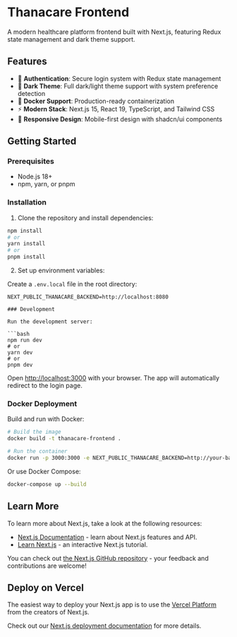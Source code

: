 # Thanacare Frontend

A modern healthcare platform frontend built with Next.js, featuring Redux state management and dark theme support.

## Features

- 🔐 **Authentication**: Secure login system with Redux state management
- 🎨 **Dark Theme**: Full dark/light theme support with system preference detection
- 🐳 **Docker Support**: Production-ready containerization
- ⚡ **Modern Stack**: Next.js 15, React 19, TypeScript, and Tailwind CSS
- 📱 **Responsive Design**: Mobile-first design with shadcn/ui components

## Getting Started

### Prerequisites

- Node.js 18+
- npm, yarn, or pnpm

### Installation

1. Clone the repository and install dependencies:

```bash
npm install
# or
yarn install
# or
pnpm install
```

2. Set up environment variables:

Create a `.env.local` file in the root directory:

````env
NEXT_PUBLIC_THANACARE_BACKEND=http://localhost:8080

### Development

Run the development server:

```bash
npm run dev
# or
yarn dev
# or
pnpm dev
````

Open [http://localhost:3000](http://localhost:3000) with your browser. The app will automatically redirect to the login page.

### Docker Deployment

Build and run with Docker:

```bash
# Build the image
docker build -t thanacare-frontend .

# Run the container
docker run -p 3000:3000 -e NEXT_PUBLIC_THANACARE_BACKEND=http://your-backend-url thanacare-frontend
```

Or use Docker Compose:

```bash
docker-compose up --build
```

## Learn More

To learn more about Next.js, take a look at the following resources:

- [Next.js Documentation](https://nextjs.org/docs) - learn about Next.js features and API.
- [Learn Next.js](https://nextjs.org/learn) - an interactive Next.js tutorial.

You can check out [the Next.js GitHub repository](https://github.com/vercel/next.js) - your feedback and contributions are welcome!

## Deploy on Vercel

The easiest way to deploy your Next.js app is to use the [Vercel Platform](https://vercel.com/new?utm_medium=default-template&filter=next.js&utm_source=create-next-app&utm_campaign=create-next-app-readme) from the creators of Next.js.

Check out our [Next.js deployment documentation](https://nextjs.org/docs/app/building-your-application/deploying) for more details.
